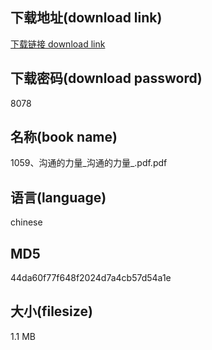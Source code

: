 ## 下载地址(download link)
[下载链接 download link](https://voluble-croquembouche-d321dc.netlify.app/?s=1059%E3%80%81%E6%B2%9F%E9%80%9A%E7%9A%84%E5%8A%9B%E9%87%8F_%E6%B2%9F%E9%80%9A%E7%9A%84%E5%8A%9B%E9%87%8F_.pdf)

## 下载密码(download password)
8078

## 名称(book name)
1059、沟通的力量_沟通的力量_.pdf.pdf

## 语言(language)
chinese

## MD5
44da60f77f648f2024d7a4cb57d54a1e

## 大小(filesize)
1.1 MB
